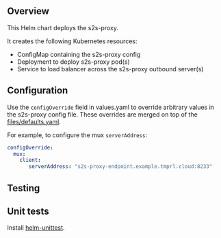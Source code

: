 Overview
--------

This Helm chart deploys the s2s-proxy.

It creates the following Kubernetes resources:

* ConfigMap containing the s2s-proxy config
* Deployment to deploy s2s-proxy pod(s)
* Service to load balancer across the s2s-proxy outbound server(s)


Configuration
-------------

Use the `configOverride` field in values.yaml to override arbitrary values in the s2s-proxy config file. These overrides are merged on top of the
[files/defaults.yaml](/charts/s2s-proxy/files/default.yaml).

For example, to configure the mux `serverAddress`:

```yaml
configOverride:
  mux:
    client:
       serverAddress: "s2s-proxy-endpoint.example.tmprl.cloud:8233"
```

Testing
-------

## Unit tests

Install [helm-unittest](https://github.com/helm-unittest/helm-unittest).

```





